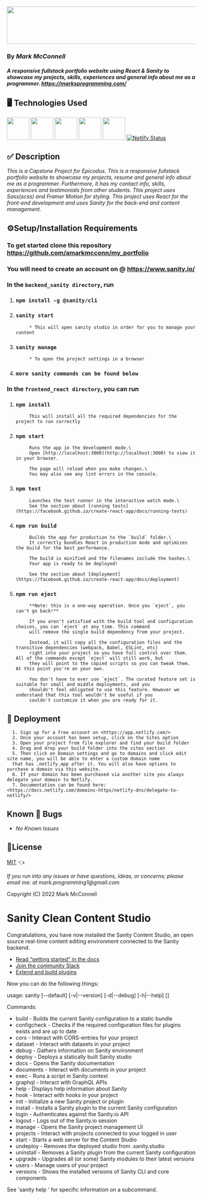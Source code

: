 # _<img src="https://fontmeme.com/permalink/220708/f1d58d6a44c485b5db80b7bcbcfc7e09.png" width="550" height="100"/>_

### By _Mark McConnell_

#### _A responsive fullstack portfolio website using React & Sanity to showcase my projects, skills, experiences and general info about me as a programmer. <https://marksprogramming.com/>_

## 🖥️ Technologies Used

<img src="https://cdn.jsdelivr.net/gh/devicons/devicon/icons/react/react-original-wordmark.svg" width="60" height="60"/> <img src="https://cdn.jsdelivr.net/gh/devicons/devicon/icons/html5/html5-original-wordmark.svg" width="60" height="60"/> <img src="https://cdn.jsdelivr.net/gh/devicons/devicon/icons/css3/css3-original-wordmark.svg" width="60" height="60"/> <img src="https://pbs.twimg.com/profile_images/1135907399582199809/7uZ5d2to_400x400.jpg" width="60" height="60"/> <img src="https://cdn.jsdelivr.net/gh/devicons/devicon/icons/sass/sass-original.svg" width="60" height="60"/> [![Netlify Status](https://api.netlify.com/api/v1/badges/9fcc802b-3885-4250-b95a-d690ed810350/deploy-status)](https://app.netlify.com/sites/marksportfolio1/deploys)

## ✅ Description

_This is a Capstone Project for Epicodus. This is a responsive fullstack portfolio website to showcase my projects, resume and general info about me as a programmer. Furthermore, it has my contact info, skills, experiences and testimonials from other students. This project uses Sass(scss) and Framer Motion for styling. This project uses React for the front-end development and uses Sanity for the back-end and content management._

## ⚙️Setup/Installation Requirements

### To get started clone this repository <https://github.com/amarkmcconn/my_portfolio>

### You will need to create an account on @ <https://www.sanity.io/>

### In the `backend_sanity directory`, run

1. ### `npm install -g @sanity/cli`

2. ### `sanity start`

            * This will open sanity studio in order for you to manage your content

3. ### `sanity manage`

            * To open the project settings in a browser

4. ### `more sanity commands can be found below`

### In the `frontend_react directory`, you can run

1. ### `npm install`

            This will install all the required dependencies for the project to run correctly

1. ### `npm start`

            Runs the app in the development mode.\
            Open [http://localhost:3000](http://localhost:3000) to view it in your browser.

            The page will reload when you make changes.\
            You may also see any lint errors in the console.

2. ### `npm test`

            Launches the test runner in the interactive watch mode.\
            See the section about [running tests](https://facebook.github.io/create-react-app/docs/running-tests)

3. ### `npm run build`

            Builds the app for production to the `build` folder.\
            It correctly bundles React in production mode and optimizes the build for the best performance.

            The build is minified and the filenames include the hashes.\
            Your app is ready to be deployed!

            See the section about [deployment](https://facebook.github.io/create-react-app/docs/deployment)

4. ### `npm run eject`

            **Note: this is a one-way operation. Once you `eject`, you can't go back!**

            If you aren't satisfied with the build tool and configuration choices, you can `eject` at any time. This command 
            will remove the single build dependency from your project.

            Instead, it will copy all the configuration files and the transitive dependencies (webpack, Babel, ESLint, etc) 
            right into your project so you have full control over them. All of the commands except `eject` will still work, but 
            they will point to the copied scripts so you can tweak them. At this point you're on your own.

            You don't have to ever use `eject`. The curated feature set is suitable for small and middle deployments, and you 
            shouldn't feel obligated to use this feature. However we understand that this tool wouldn't be useful if you 
            couldn't customize it when you are ready for it.

## 🚀 Deployment

      1. Sign up for a free account on <https://app.netlify.com/>
      2. Once your account has been setup, click on the Sites option
      3. Open your project from file explorer and find your build folder
      4. Drag and drop your build folder into the sites section
      5. Then click on Domain settings and go to domains and click edit site name, you will be able to enter a custom domain name 
      that has .netlify.app after it. You will also have options to purchase a domain via this website.
      6. If your domain has been purchased via another site you always delegate your domain to Netlify.
      7. Documentation can be found here: <https://docs.netlify.com/domains-https/netlify-dns/delegate-to-netlify/>

## Known 🐛 Bugs

* _No Known Issues_

## 🎫License

[MIT](LICENSE) 👈

_If you run into any issues or have questions, ideas, or concerns;  please email me: at mark.programming1@gmail.com_

Copyright (C) 2022 Mark McConnell

# Sanity Clean Content Studio

Congratulations, you have now installed the Sanity Content Studio, an open source real-time content editing environment connected to the Sanity backend.

* [Read “getting started” in the docs](https://www.sanity.io/docs/introduction/getting-started?utm_source=readme)
* [Join the community Slack](https://slack.sanity.io/?utm_source=readme)
* [Extend and build plugins](https://www.sanity.io/docs/content-studio/extending?utm_source=readme)

Now you can do the following things:

usage: sanity [--default] [-v|--version] [-d|--debug] [-h|--help] <command> [<args>]

Commands:<br>

* build       - Builds the current Sanity configuration to a static bundle <br>
* configcheck - Checks if the required configuration files for plugins exists and are up to date <br>
* cors        - Interact with CORS-entries for your project <br>
* dataset     - Interact with datasets in your project <br>
* debug       - Gathers information on Sanity environment <br>
* deploy      - Deploys a statically built Sanity studio <br>
* docs        - Opens the Sanity documentation <br>
* documents   - Interact with documents in your project <br>
* exec        - Runs a script in Sanity context <br>
* graphql     - Interact with GraphQL APIs <br>
* help        - Displays help information about Sanity <br>
* hook        - Interact with hooks in your project <br>
* init        - Initialize a new Sanity project or plugin <br>
* install     - Installs a Sanity plugin to the current Sanity configuration  <br>
* login       - Authenticates against the Sanity.io API  <br>
* logout      - Logs out of the Sanity.io session  <br>
* manage      - Opens the Sanity project management UI  <br>
* projects    - Interact with projects connected to your logged in user  <br>
* start       - Starts a web server for the Content Studio  <br>
* undeploy    - Removes the deployed studio from <hostname>.sanity.studio  <br>
* uninstall   - Removes a Sanity plugin from the current Sanity configuration  <br>
* upgrade     - Upgrades all (or some) Sanity modules to their latest versions <br>
* users       - Manage users of your project  <br>
* versions    - Shows the installed versions of Sanity CLI and core components  <br>

See 'sanity help <command>' for specific information on a subcommand.
